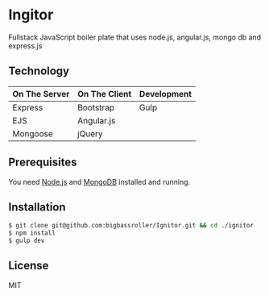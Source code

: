 Ingitor
=============

Fullstack JavaScript boiler plate that uses node.js, angular.js, mongo db and express.js


Technology
------------

| On The Server | On The Client  | Development |
| ------------- | -------------- | ----------- |
| Express       | Bootstrap      | Gulp        |
| EJS           | Angular.js     |             |
| Mongoose      | jQuery         |             |


Prerequisites
------------

You need [Node.js](http://nodejs.org/download/) and [MongoDB](http://www.mongodb.org/downloads) installed and running.

Installation
------------

```bash
$ git clone git@github.com:bigbassroller/Ignitor.git && cd ./ignitor
$ npm install
$ gulp dev
```

License
------------

MIT

